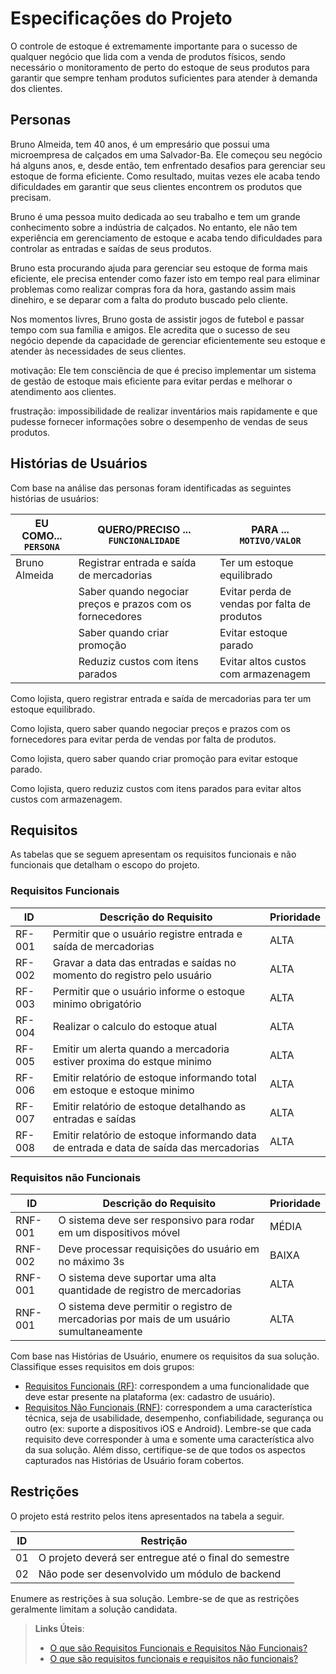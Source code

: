# Especificações do Projeto

O controle de estoque é extremamente importante para o sucesso de qualquer negócio que lida com a venda de produtos físicos, sendo necessário o monitoramento de perto do estoque de seus produtos para garantir que sempre tenham produtos suficientes para atender à demanda dos clientes.


## Personas

Bruno Almeida, tem 40 anos, é um empresário que possui uma microempresa de calçados em uma Salvador-Ba. Ele começou seu negócio há alguns anos, e, desde então, tem enfrentado desafios para gerenciar seu estoque de forma eficiente. Como resultado, muitas vezes ele acaba tendo dificuldades em garantir que seus clientes encontrem os produtos que precisam.

Bruno é uma pessoa muito dedicada ao seu trabalho e tem um grande conhecimento sobre a indústria de calçados. No entanto, ele não tem experiência em gerenciamento de estoque e acaba tendo dificuldades para controlar as entradas e saídas de seus produtos. 

Bruno esta procurando ajuda para gerenciar seu estoque de forma mais eficiente, ele precisa entender como fazer isto em tempo real para eliminar problemas como realizar compras fora da hora, gastando assim mais dinehiro, e se deparar com a falta do produto buscado pelo cliente.

Nos momentos livres, Bruno gosta de assistir jogos de futebol e passar tempo com sua família e amigos. Ele acredita que o sucesso de seu negócio depende da capacidade de gerenciar eficientemente seu estoque e atender às necessidades de seus clientes.

motivação: Ele tem consciência de que é preciso implementar um sistema de gestão de estoque mais eficiente para evitar perdas e melhorar o atendimento aos clientes.

frustração: impossibilidade de realizar inventários mais rapidamente e que pudesse fornecer informações sobre o desempenho de vendas de seus produtos.

## Histórias de Usuários

Com base na análise das personas foram identificadas as seguintes histórias de usuários:

|EU COMO... `PERSONA`| QUERO/PRECISO ... `FUNCIONALIDADE`                       |PARA ... `MOTIVO/VALOR`                       |
|--------------------|----------------------------------------------------------|----------------------------------------------|
|Bruno Almeida       |Registrar entrada e saída de mercadorias                  |Ter um estoque equilibrado                    |
|                    |Saber quando negociar preços e prazos com os fornecedores |Evitar perda de vendas por falta de produtos  |
|                    |Saber quando criar promoção                               |Evitar estoque parado                         |
|                    |Reduziz custos com itens parados                          |Evitar altos custos com armazenagem           |  

Como lojista, quero registrar entrada e saída de mercadorias para ter um estoque equilibrado.

Como lojista, quero saber quando negociar preços e prazos com os fornecedores para evitar perda de vendas por falta de produtos.

Como lojista, quero saber quando criar promoção para evitar estoque parado.

Como lojista, quero reduziz custos com itens parados para evitar altos custos com armazenagem.  

## Requisitos

As tabelas que se seguem apresentam os requisitos funcionais e não funcionais que detalham o escopo do projeto.

### Requisitos Funcionais

|ID    | Descrição do Requisito  | Prioridade |
|------|-----------------------------------------|----|
|RF-001| Permitir que o usuário registre entrada e saída de mercadorias | ALTA | 
|RF-002| Gravar a data das entradas e saídas no momento do registro pelo usuário | ALTA | 
|RF-003| Permitir que o usuário informe o estoque minimo obrigatório   | ALTA |
|RF-004| Realizar o calculo do estoque atual | ALTA |
|RF-005| Emitir um alerta quando a mercadoria estiver proxima do estque minimo | ALTA |
|RF-006| Emitir relatório de estoque informando total em estoque e estoque minimo | ALTA |
|RF-007| Emitir relatório de estoque detalhando as entradas e saídas | ALTA |
|RF-008| Emitir relatório de estoque informando data de entrada e data de saída das mercadorias | ALTA |


### Requisitos não Funcionais

|ID     | Descrição do Requisito  |Prioridade |
|-------|-------------------------|----|
|RNF-001| O sistema deve ser responsivo para rodar em um dispositivos móvel | MÉDIA | 
|RNF-002| Deve processar requisições do usuário em no máximo 3s |  BAIXA | 
|RNF-001| O sistema deve suportar uma alta quantidade de registro de mercadorias| ALTA | 
|RNF-001| O sistema deve permitir o registro de mercadorias por mais de um usuário sumultaneamente| ALTA | 

Com base nas Histórias de Usuário, enumere os requisitos da sua solução. Classifique esses requisitos em dois grupos:

- [Requisitos Funcionais
 (RF)](https://pt.wikipedia.org/wiki/Requisito_funcional):
 correspondem a uma funcionalidade que deve estar presente na
  plataforma (ex: cadastro de usuário).
- [Requisitos Não Funcionais
  (RNF)](https://pt.wikipedia.org/wiki/Requisito_n%C3%A3o_funcional):
  correspondem a uma característica técnica, seja de usabilidade,
  desempenho, confiabilidade, segurança ou outro (ex: suporte a
  dispositivos iOS e Android).
Lembre-se que cada requisito deve corresponder à uma e somente uma
característica alvo da sua solução. Além disso, certifique-se de que
todos os aspectos capturados nas Histórias de Usuário foram cobertos.

## Restrições

O projeto está restrito pelos itens apresentados na tabela a seguir.

|ID| Restrição                                             |
|--|-------------------------------------------------------|
|01| O projeto deverá ser entregue até o final do semestre |
|02| Não pode ser desenvolvido um módulo de backend        |


Enumere as restrições à sua solução. Lembre-se de que as restrições geralmente limitam a solução candidata.

> **Links Úteis**:
> - [O que são Requisitos Funcionais e Requisitos Não Funcionais?](https://codificar.com.br/requisitos-funcionais-nao-funcionais/)
> - [O que são requisitos funcionais e requisitos não funcionais?](https://analisederequisitos.com.br/requisitos-funcionais-e-requisitos-nao-funcionais-o-que-sao/)
